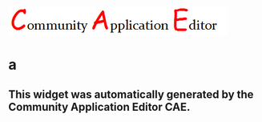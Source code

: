 ![CAE](https://github.com/patricia-cae/frontendComponent-97/blob/gh-pages/img/logo.png)  

a
===================


This widget was automatically generated by the Community Application Editor CAE.  
---------------
